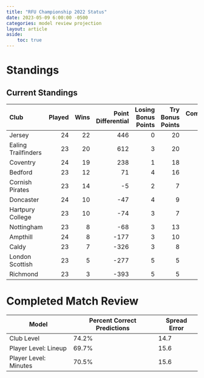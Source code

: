 ```yaml
---  
title: "RFU Championship 2022 Status"  
date: 2023-05-09 6:00:00 -0500  
categories: model review projection  
layout: article  
aside:  
    toc: true  
---
```

# Standings

## Current Standings


| Club                |   Played |   Wins |   Point Differential |   Losing Bonus Points |   Try Bonus Points |   Competition Points |
|:--------------------|---------:|-------:|---------------------:|----------------------:|-------------------:|---------------------:|
| Jersey              |       24 |     22 |                  446 |                     0 |                 20 |                  110 |
| Ealing Trailfinders |       23 |     20 |                  612 |                     3 |                 20 |                  103 |
| Coventry            |       24 |     19 |                  238 |                     1 |                 18 |                   97 |
| Bedford             |       23 |     12 |                   71 |                     4 |                 16 |                   68 |
| Cornish Pirates     |       23 |     14 |                   -5 |                     2 |                  7 |                   65 |
| Doncaster           |       24 |     10 |                  -47 |                     4 |                  9 |                   53 |
| Hartpury College    |       23 |     10 |                  -74 |                     3 |                  7 |                   50 |
| Nottingham          |       23 |      8 |                  -68 |                     3 |                 13 |                   48 |
| Ampthill            |       24 |      8 |                 -177 |                     3 |                 10 |                   47 |
| Caldy               |       23 |      7 |                 -326 |                     3 |                  8 |                   39 |
| London Scottish     |       23 |      5 |                 -277 |                     5 |                  5 |                   30 |
| Richmond            |       23 |      3 |                 -393 |                     5 |                  5 |                   24 |



# Completed Match Review


| Model | Percent Correct Predictions | Spread Error |
| ------ | ------ | ------ |
| Club Level | 74.2% | 14.7 |
| Player Level: Lineup | 69.7% | 15.6 |
| Player Level: Minutes | 70.5% | 15.6 |


